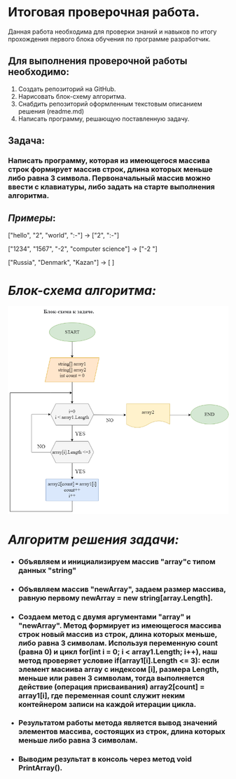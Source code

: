 # Итоговая проверочная работа.
Данная работа необходима для проверки знаний и навыков по итогу прохождения первого блока обучения по программе разработчик.

## Для выполнения проверочной работы необходимо:

1. Создать репозиторий на GitHub.
2. Нарисовать блок-схему алгоритма.
3. Снабдить репозиторий оформленным текстовым описанием решения (readme.md)
4. Написать программу, решающую поставленную задачу.


## **Задача**: 
### Написать программу, которая из имеющегося массива строк формирует массив строк, длина которых меньше либо равна 3 символа. Первоначальный массив можно ввести с клавиатуры, либо задать на старте выполнения алгоритма.


## *Примеры*:
["hello", "2", "world", ":-"] -> ["2", ":-"]

["1234", "1567", "-2", "computer science"] -> ["-2 "]

["Russia", "Denmark", "Kazan"] -> [ ]


# *Блок-схема алгоритма:*
![diagram](Diagram.png)


# *Алгоритм решения задачи:*
* ### Объявляем и инициализируем массив "array"с типом данных "string"
* ### Объявляем массив "newArray", задаем размер массива, равную первому newArray = new string[array.Length].
* ### Создаем метод с двумя аргументами "array" и  "newArray". Метод формирует из имеющегося массива строк новый массив из строк, длина которых меньше, либо равна 3 символам. Используя переменную count (равна 0) и цикл for(int i = 0; i < array1.Length; i++), наш метод проверяет условие if(array1[i].Length <= 3): если элемент масиива array с индексом [i], размера Length, меньше или равен 3 символам, тогда выполняется действие (операция присваивания) array2[count] = array1[i], где переменная count служит неким контейнером записи на каждой итерации цикла.
* ### Результатом работы метода является вывод значений элементов массива, состоящих из строк, длина которых меньше либо равна 3 символам.
* ### Выводим результат в консоль через метод void PrintArray().